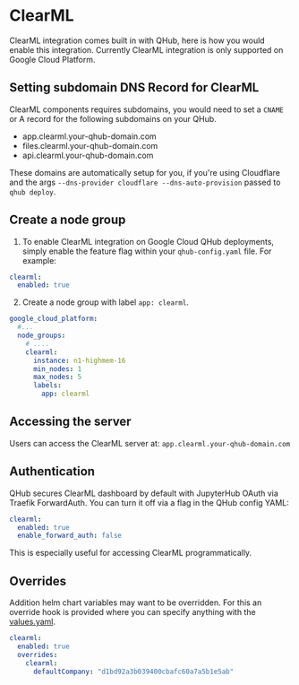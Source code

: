 # ClearML

ClearML integration comes built in with QHub, here is how you would enable this integration. Currently ClearML integration is only supported on Google Cloud Platform.

## Setting subdomain DNS Record for ClearML

ClearML components requires subdomains, you would need to set a `CNAME` or A record for the following subdomains on your QHub.

- app.clearml.your-qhub-domain.com
- files.clearml.your-qhub-domain.com
- api.clearml.your-qhub-domain.com

These domains are automatically setup for you, if you're using Cloudflare and the args `--dns-provider cloudflare --dns-auto-provision` passed to `qhub deploy`.

## Create a node group

1. To enable ClearML integration on Google Cloud QHub deployments, simply enable the feature flag within your `qhub-config.yaml` file. For example:

```yaml
clearml:
  enabled: true
```

2. Create a node group with label `app: clearml`.

```yaml
google_cloud_platform:
  #...
  node_groups:
    # ....
    clearml:
      instance: n1-highmem-16
      min_nodes: 1
      max_nodes: 5
      labels:
        app: clearml
```

## Accessing the server

Users can access the ClearML server at: `app.clearml.your-qhub-domain.com`

## Authentication

QHub secures ClearML dashboard by default with JupyterHub OAuth via Traefik ForwardAuth. You can turn it off via a flag in the QHub config YAML:

```yaml
clearml:
  enabled: true
  enable_forward_auth: false
```

This is especially useful for accessing ClearML programmatically.

## Overrides

Addition helm chart variables may want to be overridden. For this an
override hook is provided where you can specify anything with the
[values.yaml](https://github.com/allegroai/clearml-helm-charts/tree/main/charts/clearml).

```yaml
clearml:
  enabled: true
  overrides:
    clearml:
      defaultCompany: "d1bd92a3b039400cbafc60a7a5b1e5ab"
```

